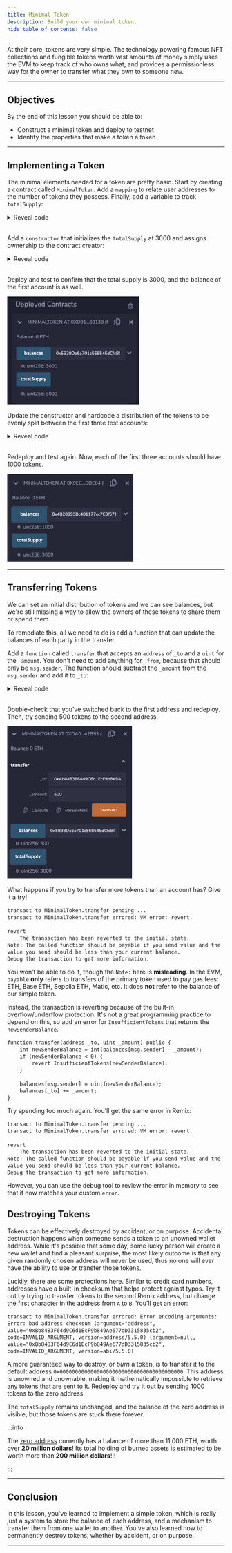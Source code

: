 ```yaml
---
title: Minimal Token
description: Build your own minimal token.
hide_table_of_contents: false
---
```


At their core, tokens are very simple. The technology powering famous NFT collections and fungible tokens worth vast amounts of money simply uses the EVM to keep track of who owns what, and provides a permissionless way for the owner to transfer what they own to someone new.

---

## Objectives

By the end of this lesson you should be able to:

- Construct a minimal token and deploy to testnet
- Identify the properties that make a token a token

---

## Implementing a Token

The minimal elements needed for a token are pretty basic. Start by creating a contract called `MinimalToken`. Add a `mapping` to relate user addresses to the number of tokens they possess. Finally, add a variable to track `totalSupply`:

<details>

<summary>Reveal code</summary>

```solidity
contract MinimalToken {
    mapping (address => uint) public balances;
    uint public totalSupply;
}
```

</details>

<br/>

Add a `constructor` that initializes the `totalSupply` at 3000 and assigns ownership to the contract creator:

<details>

<summary>Reveal code</summary>

```solidity
constructor() {
    totalSupply = 3000;

    balances[msg.sender] = totalSupply;
}
```

</details>

<br/>

Deploy and test to confirm that the total supply is 3000, and the balance of the first account is as well.

![Balance](../../assets/images/minimal-tokens/balance.png)

Update the constructor and hardcode a distribution of the tokens to be evenly split between the first three test accounts:

<details>

<summary>Reveal code</summary>

```solidity
constructor() {
    totalSupply = 3000;

    balances[msg.sender] = totalSupply / 3;
    balances[0xAb8483F64d9C6d1EcF9b849Ae677dD3315835cb2] = totalSupply / 3;
    balances[0x4B20993Bc481177ec7E8f571ceCaE8A9e22C02db] = totalSupply / 3;
}
```

</details>

<br/>

Redeploy and test again. Now, each of the first three accounts should have 1000 tokens.

![Balance](../../assets/images/minimal-tokens/split-balances.png)

---

## Transferring Tokens

We can set an initial distribution of tokens and we can see balances, but we're still missing a way to allow the owners of these tokens to share them or spend them.

To remediate this, all we need to do is add a function that can update the balances of each party in the transfer.

Add a `function` called `transfer` that accepts an `address` of `_to` and a `uint` for the `_amount`. You don't need to add anything for `_from`, because that should only be `msg.sender`. The function should subtract the `_amount` from the `msg.sender` and add it to `_to`:

<details>

<summary>Reveal code</summary>

```solidity
function transfer(address _to, uint _amount) public {
    balances[msg.sender] -= _amount;
    balances[_to] += _amount;
}
```

</details>

<br/>

Double-check that you've switched back to the first address and redeploy. Then, try sending 500 tokens to the second address.

![Balance](../../assets/images/minimal-tokens/transferred.png)

What happens if you try to transfer more tokens than an account has? Give it a try!

```text
transact to MinimalToken.transfer pending ...
transact to MinimalToken.transfer errored: VM error: revert.

revert
	The transaction has been reverted to the initial state.
Note: The called function should be payable if you send value and the value you send should be less than your current balance.
Debug the transaction to get more information.
```

You won't be able to do it, though the `Note:` here is **misleading**. In the EVM, `payable` **only** refers to transfers of the primary token used to pay gas fees: ETH, Base ETH, Sepolia ETH, Matic, etc. It does **not** refer to the balance of our simple token.

Instead, the transaction is reverting because of the built-in overflow/underflow protection. It's not a great programming practice to depend on this, so add an error for `InsufficientTokens` that returns the `newSenderBalance`.

```Solidity
function transfer(address _to, uint _amount) public {
    int newSenderBalance = int(balances[msg.sender] - _amount);
    if (newSenderBalance < 0) {
        revert InsufficientTokens(newSenderBalance);
    }

    balances[msg.sender] = uint(newSenderBalance);
    balances[_to] += _amount;
}
```

Try spending too much again. You'll get the same error in Remix:

```text
transact to MinimalToken.transfer pending ...
transact to MinimalToken.transfer errored: VM error: revert.

revert
	The transaction has been reverted to the initial state.
Note: The called function should be payable if you send value and the value you send should be less than your current balance.
Debug the transaction to get more information.
```

However, you can use the debug tool to review the error in memory to see that it now matches your custom `error`.

## Destroying Tokens

Tokens can be effectively destroyed by accident, or on purpose. Accidental destruction happens when someone sends a token to an unowned wallet address. While it's possible that some day, some lucky person will create a new wallet and find a pleasant surprise, the most likely outcome is that any given randomly chosen address will never be used, thus no one will ever have the ability to use or transfer those tokens.

Luckily, there are some protections here. Similar to credit card numbers, addresses have a built-in checksum that helps protect against typos. Try it out by trying to transfer tokens to the second Remix address, but change the first character in the address from `A` to `B`. You'll get an error:

```text
transact to MinimalToken.transfer errored: Error encoding arguments: Error: bad address checksum (argument="address", value="0xBb8483F64d9C6d1EcF9b849Ae677dD3315835cb2", code=INVALID_ARGUMENT, version=address/5.5.0) (argument=null, value="0xBb8483F64d9C6d1EcF9b849Ae677dD3315835cb2", code=INVALID_ARGUMENT, version=abi/5.5.0)
```

A more guaranteed way to destroy, or _burn_ a token, is to transfer it to the default address `0x0000000000000000000000000000000000000000`. This address is unowned and unownable, making it mathematically impossible to retrieve any tokens that are sent to it. Redeploy and try it out by sending 1000 tokens to the zero address.

The `totalSupply` remains unchanged, and the balance of the zero address is visible, but those tokens are stuck there forever.

:::info

The [zero address] currently has a balance of more than 11,000 ETH, worth over **20 million dollars**! Its total holding of burned assets is estimated to be worth more than **200 million dollars**!!!

:::

---

## Conclusion

In this lesson, you've learned to implement a simple token, which is really just a system to store the balance of each address, and a mechanism to transfer them from one wallet to another. You've also learned how to permanently destroy tokens, whether by accident, or on purpose.

---

[zero address]: https://etherscan.io/address/0x0000000000000000000000000000000000000000
